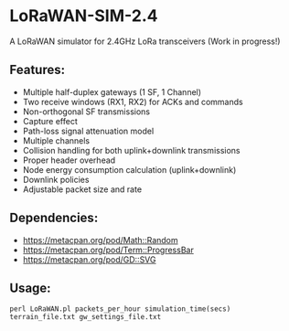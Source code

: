 # LoRaWAN-SIM-2.4
A LoRaWAN simulator for 2.4GHz LoRa transceivers (Work in progress!)


## Features:
- Multiple half-duplex gateways (1 SF, 1 Channel)
- Two receive windows (RX1, RX2) for ACKs and commands
- Non-orthogonal SF transmissions
- Capture effect
- Path-loss signal attenuation model
- Multiple channels
- Collision handling for both uplink+downlink transmissions
- Proper header overhead
- Node energy consumption calculation (uplink+downlink)
- Downlink policies
- Adjustable packet size and rate

## Dependencies:
- https://metacpan.org/pod/Math::Random
- https://metacpan.org/pod/Term::ProgressBar
- https://metacpan.org/pod/GD::SVG

## Usage:
```
perl LoRaWAN.pl packets_per_hour simulation_time(secs) terrain_file.txt gw_settings_file.txt
```
